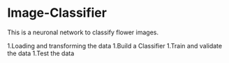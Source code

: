 # Image-Classifier
This is a neuronal network to classify flower images.

 1.Loading and transforming the data
 1.Build a Classifier
 1.Train and validate the data
 1.Test the data
